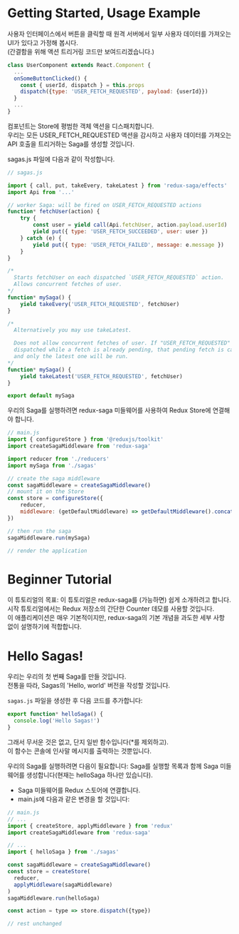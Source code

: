 # Getting Started, Usage Example
사용자 인터페이스에서 버튼을 클릭할 때 원격 서버에서 일부 사용자 데이터를 가져오는 UI가 있다고 가정해 봅시다.  
(간결함을 위해 액션 트리거링 코드만 보여드리겠습니다.)

```javascript
class UserComponent extends React.Component {
  ...
  onSomeButtonClicked() {
    const { userId, dispatch } = this.props
    dispatch({type: 'USER_FETCH_REQUESTED', payload: {userId}})
  }
  ...
}
```

컴포넌트는 Store에 평범한 객체 액션을 디스패치합니다.  
우리는 모든 USER_FETCH_REQUESTED 액션을 감시하고 사용자 데이터를 가져오는 API 호출을 트리거하는 Saga를 생성할 것입니다.

sagas.js 파일에 다음과 같이 작성합니다.

```javascript
// sagas.js

import { call, put, takeEvery, takeLatest } from 'redux-saga/effects'
import Api from '...'

// worker Saga: will be fired on USER_FETCH_REQUESTED actions
function* fetchUser(action) {
    try {
        const user = yield call(Api.fetchUser, action.payload.userId)
        yield put({ type: 'USER_FETCH_SUCCEEDED', user: user })
    } catch (e) {
        yield put({ type: 'USER_FETCH_FAILED', message: e.message })
    }
}

/*
  Starts fetchUser on each dispatched `USER_FETCH_REQUESTED` action.
  Allows concurrent fetches of user.
*/
function* mySaga() {
    yield takeEvery('USER_FETCH_REQUESTED', fetchUser)
}

/*
  Alternatively you may use takeLatest.

  Does not allow concurrent fetches of user. If "USER_FETCH_REQUESTED" gets
  dispatched while a fetch is already pending, that pending fetch is cancelled
  and only the latest one will be run.
*/
function* mySaga() {
    yield takeLatest('USER_FETCH_REQUESTED', fetchUser)
}

export default mySaga
```

우리의 Saga를 실행하려면 redux-saga 미들웨어를 사용하여 Redux Store에 연결해야 합니다.

```javascript
// main.js
import { configureStore } from '@reduxjs/toolkit'
import createSagaMiddleware from 'redux-saga'

import reducer from './reducers'
import mySaga from './sagas'

// create the saga middleware
const sagaMiddleware = createSagaMiddleware()
// mount it on the Store
const store = configureStore({
    reducer,
    middleware: (getDefaultMiddleware) => getDefaultMiddleware().concat(sagaMiddleware),
})

// then run the saga
sagaMiddleware.run(mySaga)

// render the application
```


# Beginner Tutorial
이 튜토리얼의 목표:
이 튜토리얼은 redux-saga를 (가능하면) 쉽게 소개하려고 합니다.
시작 튜토리얼에서는 Redux 저장소의 간단한 Counter 데모를 사용할 것입니다.    
이 애플리케이션은 매우 기본적이지만, redux-saga의 기본 개념을 과도한 세부 사항 없이 설명하기에 적합합니다.  

# Hello Sagas!
우리는 우리의 첫 번째 Saga를 만들 것입니다.  
전통을 따라, Sagas의 'Hello, world' 버전을 작성할 것입니다.  

`sagas.js` 파일을 생성한 후 다음 코드를 추가합니다:   

```javascript
export function* helloSaga() {
  console.log('Hello Sagas!')
}
```
그래서 무서운 것은 없고, 단지 일반 함수입니다(\*를 제외하고).  
이 함수는 콘솔에 인사말 메시지를 출력하는 것뿐입니다.  

우리의 Saga를 실행하려면 다음이 필요합니다:
Saga를 실행할 목록과 함께 Saga 미들웨어를 생성합니다(현재는 helloSaga 하나만 있습니다).  
- Saga 미들웨어를 Redux 스토어에 연결합니다.  
- main.js에 다음과 같은 변경을 할 것입니다:

```javascript
// main.js
// ...
import { createStore, applyMiddleware } from 'redux'
import createSagaMiddleware from 'redux-saga'

// ...
import { helloSaga } from './sagas'

const sagaMiddleware = createSagaMiddleware()
const store = createStore(
  reducer,
  applyMiddleware(sagaMiddleware)
)
sagaMiddleware.run(helloSaga)

const action = type => store.dispatch({type})

// rest unchanged
```